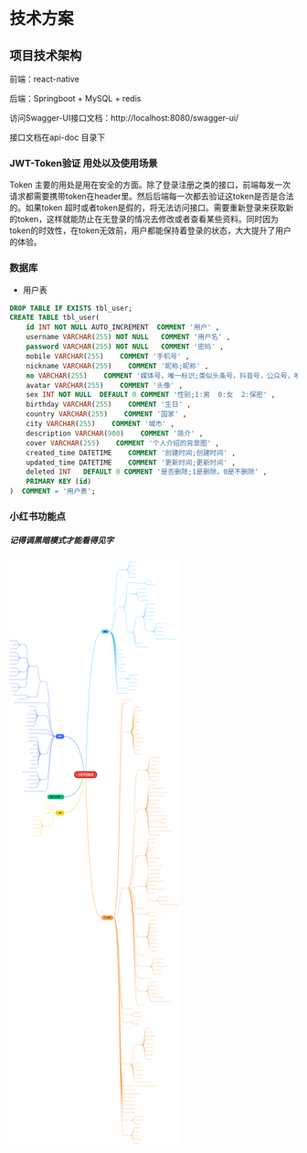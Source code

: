 # 技术方案

## **项目技术架构**

前端：react-native

后端：Springboot + MySQL + redis

访问Swagger-UI接口文档：http://localhost:8080/swagger-ui/

接口文档在api-doc 目录下

### JWT-Token验证 用处以及使用场景

Token 主要的用处是用在安全的方面。除了登录注册之类的接口，前端每发一次请求都需要携带token在header里。然后后端每一次都去验证这token是否是合法的。如果token 超时或者token是假的，将无法访问接口。需要重新登录来获取新的token，这样就能防止在无登录的情况去修改或者查看某些资料。同时因为token的时效性，在token无效前，用户都能保持着登录的状态，大大提升了用户的体验。



### 数据库

+ 用户表

```sql
DROP TABLE IF EXISTS tbl_user;
CREATE TABLE tbl_user(
    id INT NOT NULL AUTO_INCREMENT  COMMENT '用户' ,
    username VARCHAR(255) NOT NULL   COMMENT '用户名' ,
    password VARCHAR(255) NOT NULL   COMMENT '密码' ,
    mobile VARCHAR(255)    COMMENT '手机号' ,
    nickname VARCHAR(255)    COMMENT '昵称;昵称' ,
    no VARCHAR(255)    COMMENT '媒体号，唯一标识;类似头条号，抖音号，公众号，唯一标识，需要限制修改次数，比如终生1次，每年1次，每半年1次等，可以用于付费修改。' ,
    avatar VARCHAR(255)    COMMENT '头像' ,
    sex INT NOT NULL  DEFAULT 0 COMMENT '性别;1:男  0:女  2:保密' ,
    birthday VARCHAR(255)    COMMENT '生日' ,
    country VARCHAR(255)    COMMENT '国家' ,
    city VARCHAR(255)    COMMENT '城市' ,
    description VARCHAR(900)    COMMENT '简介' ,
    cover VARCHAR(255)    COMMENT '个人介绍的背景图' ,
    created_time DATETIME    COMMENT '创建时间;创建时间' ,
    updated_time DATETIME    COMMENT '更新时间;更新时间' ,
    deleted INT   DEFAULT 0 COMMENT '是否删除;1是删除，0是不删除' ,
    PRIMARY KEY (id)
)  COMMENT = '用户表';

```





### 小红书功能点
##### 记得调黑暗模式才能看得见字

![小红书功能点.png](https://raw.githubusercontent.com/gi3636/red-book-backend/main/images/%E5%B0%8F%E7%BA%A2%E4%B9%A6%E5%8A%9F%E8%83%BD%E7%82%B9.png)

